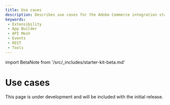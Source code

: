 ```yaml
---
title: Use cases
description: Describes use cases for the Adobe Commerce integration starter kit.
keywords:
 - Extensibility
 - App Builder
 - API Mesh
 - Events
 - REST
 - Tools
---
```


import BetaNote from '/src/_includes/starter-kit-beta.md'

<BetaNote />

# Use cases

This page is under development and will be included with the initial release.
